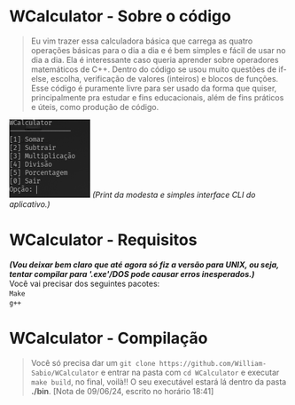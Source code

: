 # WCalculator - Sobre o código
> Eu vim trazer essa calculadora básica que carrega as quatro operações básicas para o dia a dia e é bem simples e fácil de usar no dia a dia.
> Ela é interessante caso queria aprender sobre operadores matemáticos de C++. Dentro do código se usou muito questões de if-else, escolha, verificação de valores (inteiros) e blocos de funções.
> Esse código é puramente livre para ser usado da forma que quiser, principalmente pra estudar e fins educacionais, além de fins práticos e úteis, como produção de código.

![A interface CLI hípermega simples.](/images/screenshot_main.png)
_(Print da modesta e simples interface CLI do aplicativo.)_

# WCalculator - Requisitos
**_(Vou deixar bem claro que até agora só fiz a versão para UNIX, ou seja, tentar compilar para '.exe'/DOS pode causar erros inesperados.)_**  
Você vai precisar dos seguintes pacotes:  
`Make`  
`g++`

# WCalculator - Compilação
> Você só precisa dar um `git clone https://github.com/William-Sabio/WCalculator` e entrar na pasta com `cd WCalculator` e executar `make build`, no final, voilà!! O seu executável estará lá dentro da pasta **./bin**.
[Nota de 09/06/24, escrito no horário 18:41]